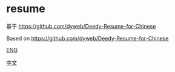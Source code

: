 # resume

基于 https://github.com/dyweb/Deedy-Resume-for-Chinese

Based on https://github.com/dyweb/Deedy-Resume-for-Chinese

[ENG](./resume-1.0.0/resume.pdf)

[中文](./resume-1.0.0/resume-zh_CN.pdf)
